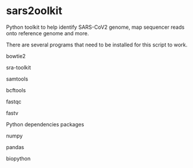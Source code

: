# sars2oolkit
Python toolkit to help identify SARS-CoV2 genome, map sequencer reads onto reference genome and more.


There are several programs that need to be installed for this script to work.

bowtie2

sra-toolkit

samtools

bcftools

fastqc 

fastv 


Python dependencies packages

numpy

pandas

biopython
